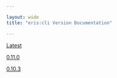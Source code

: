 ```yaml
---

layout: wide
title: "eris:cli Version Documentation"

---
```


[Latest](latest/eris)

[0.11.0](0.11.0/eris)

[0.10.3](0.10.3/eris)
